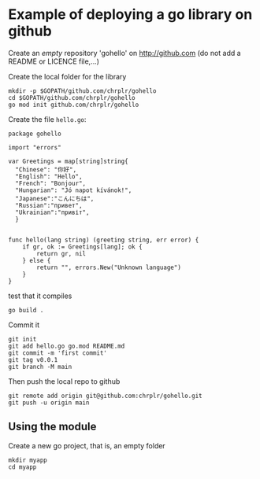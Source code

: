Example of deploying a go library on github
=======================================================

Create an _empty_ repository 'gohello' on http://github.com (do not add a README or LICENCE file,...)


Create the local folder for the library

    mkdir -p $GOPATH/github.com/chrplr/gohello
    cd $GOPATH/github.com/chrplr/gohello
    go mod init github.com/chrplr/gohello


Create the file `hello.go`:

```{go}
package gohello

import "errors"

var Greetings = map[string]string{
  "Chinese": "你好",
  "English": "Hello",
  "French": "Bonjour",
  "Hungarian": "Jó napot kívánok!",
  "Japanese":"こんにちは",
  "Russian":"привет",
  "Ukrainian":"привіт", 
  }


func hello(lang string) (greeting string, err error) {
	if gr, ok := Greetings[lang]; ok {
		return gr, nil
	} else {
		return "", errors.New("Unknown language")
	} 
}
```

test that it compiles

	go build .

Commit it

	git init
    git add hello.go go.mod README.md
	git commit -m 'first commit'
	git tag v0.0.1
	git branch -M main



Then push the local repo to github


	git remote add origin git@github.com:chrplr/gohello.git
	git push -u origin main



Using the module
-------------------

Create a new go project, that is, an empty folder


    mkdir myapp
    cd myapp

     

